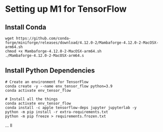 # Setting up M1 for TensorFlow

## Install Conda

```
wget https://github.com/conda-forge/miniforge/releases/download/4.12.0-2/Mambaforge-4.12.0-2-MacOSX-arm64.sh
chmod +x Mambaforge-4.12.0-2-MacOSX-arm64.sh
./Mambaforge-4.12.0-2-MacOSX-arm64.s
```

## Install Python Dependencies

```shell
# Create an environment for TensorFlow
conda create -y --name env_tensor_flow python=3.9
conda activate env_tensor_flow
```

```shell
# Install all the things
conda activate env_tensor_flow
conda install -c apple tensorflow-deps jupyter jupyterlab -y
python -m pip install -r extra-requirements.txt
python -m pip freeze > requirements.frozen.txt
```


...
ll
